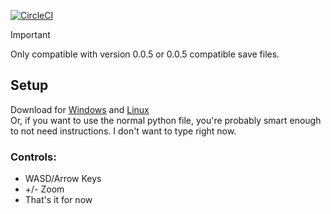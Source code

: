 [![CircleCI](https://dl.circleci.com/status-badge/img/gh/fletcher97/sandustrysavevisualizer/tree/main.svg?style=svg)](https://dl.circleci.com/status-badge/redirect/gh/fletcher97/sandustrysavevisualizer/tree/main)
> [!IMPORTANT]
> Only compatible with version 0.0.5 or 0.0.5 compatible save files.
## Setup
Download for [Windows](https://github.com/fletcher97/sandustrysavevisualizer/releases/latest/download/main.exe) and [Linux](https://github.com/fletcher97/sandustrysavevisualizer/releases/latest/download/main)\
Or, if you want to use the normal python file, you're probably smart enough to not need instructions. I don't want to type right now.

### Controls:
- WASD/Arrow Keys
- +/- Zoom
- That's it for now
